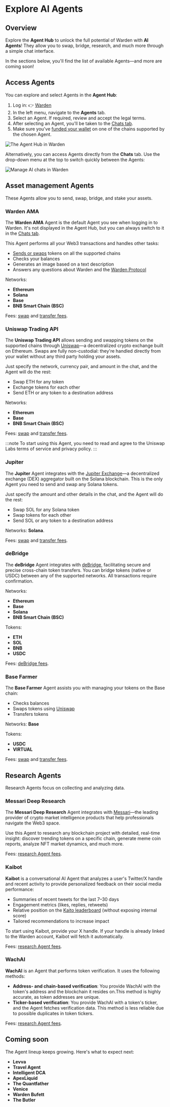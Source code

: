 ﻿---
sidebar_position: 4
---

# Explore AI Agents

## Overview

Explore the **Agent Hub** to unlock the full potential of Warden with **AI Agents**! They allow you to swap, bridge, research, and much more through a simple chat interface.

In the sections below, you'll find the list of available Agents—and more are coming soon!

## Access Agents

You can explore and select Agents in the **Agent Hub**:

1. Log in: 👉 [Warden](https://app.wardenprotocol.org)
2. In the left menu, navigate to the **Agents** tab.
3. Select an Agent. If required, review and accept the legal terms.
4. After selecting an Agent, you'll be taken to the [Chats tab](use-the-chat#start-chatting).
5. Make sure you've [funded your wallet](manage-assets#deposit-assets) on one of the chains supported by the chosen Agent.

![The Agent Hub in Warden](../../static/img/warden-app/explore-ai-agents-1.png)

Alternatively, you can access Agents directly from the **Chats** tab. Use the drop-down menu at the top to switch quickly between the Agents:

![Manage AI chats in Warden](../../static/img/warden-app/use-the-chat-3.png)

## Asset management Agents

These Agents allow you to send, swap, bridge, and stake your assets.

### Warden AMA

The **Warden AMA** Agent is the default Agent you see when logging in to Warden. It's not displayed in the Agent Hub, but you can always switch to it in the [Chats tab](use-the-chat#start-chatting).

This Agent performs all your Web3 transactions and handles other tasks:

- [Sends or swaps](manage-assets#send-or-swap-assets) tokens on all the supported chains
- Checks your balances
- Generates an image based on a text description
- Answers any questions about Warden and the [Warden Protocol](https://docs.wardenprotocol.org)

Networks:

- **Ethereum**
- **Solana**
- **Base**
- **BNB Smart Chain (BSC)**

Fees: [swap](fees#swap-fees) and [transfer fees](fees#transfer-fees).

### Uniswap Trading API

The **Uniswap Trading API** allows sending and swapping tokens on the supported chains through [Uniswap](https://app.uniswap.org)—a decentralized crypto exchange built on Ethereum. Swaps are fully non-custodial: they're handled directly from your wallet without any third party holding your assets.

Just specify the network, currency pair, and amount in the chat, and the Agent will do the rest:

- Swap ETH for any token
- Exchange tokens for each other
- Send ETH or any token to a destination address

Networks:

- **Ethereum**
- **Base**
- **BNB Smart Chain (BSC)**

Fees: [swap](fees#swap-fees) and [transfer fees](fees#transfer-fees).

:::note
To start using this Agent, you need to read and agree to the Uniswap Labs terms of service and privacy policy.
:::

### Jupiter

The **Jupiter** Agent integrates with the [Jupiter Exchange](https://jup.ag)—a decentralized exchange (DEX) aggregator built on the Solana blockchain. This is the only Agent you need to send and swap any Solana tokens.

Just specify the amount and other details in the chat, and the Agent will do the rest:

- Swap SOL for any Solana token
- Swap tokens for each other
- Send SOL or any token to a destination address

Networks: **Solana**.

Fees: [swap](fees#swap-fees) and [transfer fees](fees#transfer-fees).

### deBridge

The **deBridge** Agent integrates with [deBridge](https://debridge.finance), facilitating secure and precise cross-chain token transfers. You can bridge tokens (native or USDC) between any of the supported networks. All transactions require confirmation.

Networks:

- **Ethereum**
- **Base**
- **Solana**
- **BNB Smart Chain (BSC)**

Tokens:

- **ETH**
- **SOL**
- **BNB**
- **USDC**

Fees: [deBridge fees](fees#debridge-fees).

### Base Farmer

The **Base Farmer** Agent assists you with managing your tokens on the Base chain:

- Checks balances
- Swaps tokens using [Uniswap](https://app.uniswap.org)
- Transfers tokens

Networks: **Base**

Tokens:

- **USDC**
- **VIRTUAL**

Fees: [swap](fees#swap-fees) and [transfer fees](fees#transfer-fees).

## Research Agents

Research Agents focus on collecting and analyzing data.

### Messari Deep Research

The **Messari Deep Research** Agent integrates with [Messari](https://messari.io)—the leading provider of crypto market intelligence products that help professionals navigate the Web3 space.

Use this Agent to research any blockchain project with detailed, real-time insight: discover trending tokens on a specific chain, generate meme coin reports, analyze NFT market dynamics, and much more.

Fees: [research Agent fees](fees#research-agent-fees).

### Kaibot

**Kaibot** is a conversational AI Agent that analyzes a user's Twitter/X handle and recent activity to provide personalized feedback on their social media performance:

- Summaries of recent tweets for the last 7–30 days
- Engagement metrics (likes, replies, retweets)
- Relative position on the [Kaito leaderboard](https://docs.kaito.ai/kaito-connect-infofi-network/yapper-leaderboard) (without exposing internal score)
- Tailored recommendations to increase impact

To start using Kaibot, provide your X handle. If your handle is already linked to the Warden account, Kaibot will fetch it automatically.

Fees: [research Agent fees](fees#research-agent-fees).

### WachAI

**WachAI** is an Agent that performs token verification. It uses the following methods:

- **Address- and chain-based verification**: You provide WachAI with the token's address and the blockchain it resides on.This method is highly accurate, as token addresses are unique.
- **Ticker-based verification**: You provide WachAI with a token's ticker, and the Agent fetches verification data. This method is less reliable due to possible duplicates in token tickers.

Fees: [research Agent fees](fees#research-agent-fees).

## Coming soon

The Agent lineup keeps growing. Here's what to expect next:

- **Levva**
- **Travel Agent**
- **Intelligent DCA**
- **ApexLiquid**
- **The Quantfather**
- **Venice**
- **Warden Bufett**
- **The Butler**
